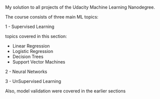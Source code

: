 My solution to all projects of the Udacity Machine Learning Nanodegree.

The course consists of three main ML topics:

1 - Supervised Learning

topics covered in this section:
  * Linear Regression
  * Logistic Regression
  * Decision Trees
  * Support Vector Machines

2 - Neural Networks


3 - UnSupervised Learning

Also, model validation were covered in the earlier sections
